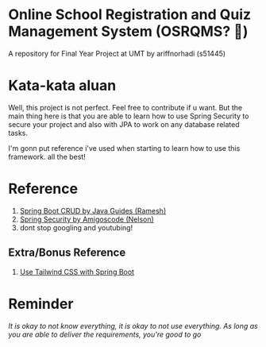 # Online School Registration and Quiz Management System (OSRQMS? :thinking:)
A repository for Final Year Project at UMT by ariffnorhadi (s51445)

# Kata-kata aluan

Well, this project is not perfect. Feel free to contribute if u want. But the main thing here is that you are able
to learn how to use Spring Security to secure your project and also with JPA to work on any database related tasks.

I'm gonn put reference i've used when starting to learn how to use this framework. all the best!

# Reference
1. [Spring Boot CRUD by Java Guides (Ramesh)](https://www.youtube.com/watch?v=_5sAmaRJd2c&t=3410s)
2. [Spring Security by Amigoscode (Nelson)](https://www.youtube.com/watch?v=her_7pa0vrg)
3. dont stop googling and youtubing!

## Extra/Bonus Reference
1. [Use Tailwind CSS with Spring Boot](https://www.wimdeblauwe.com/blog/2020/02/17/using-tailwind-css-with-spring-boot-and-thymeleaf/)

# Reminder
*It is okay to not know everything, it is okay to not use everything. As long as you are able to deliver 
the requirements, you're good to go*